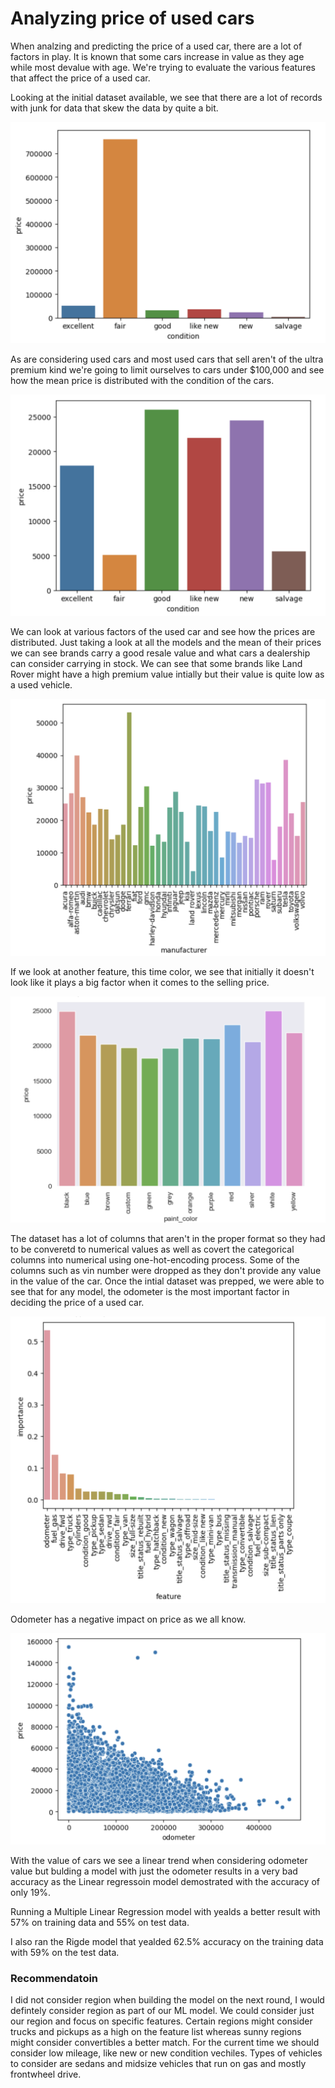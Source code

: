 
# Analyzing price of used cars

When analzing and predicting the price of a used car, there are a lot of factors in play. It is known that some cars increase in value as they age while most devalue with age. We're trying to evaluate the various features that affect the price of a used car. 

Looking at the initial dataset available, we see that there are a lot of records with junk for data that skew the data by quite a bit. 


![App Screenshot](/images/Skewed.png)


As are considering used cars and most used cars that sell aren't of the ultra premium kind we're going to limit ourselves to cars under $100,000 and see how the mean price is distributed with the condition of the cars.


![App Screenshot](/images/Unskewed.png)

We can look at various factors of the used car and see how the prices are distributed. Just taking a look at all the models and the mean of their prices we can see brands carry a good resale value and what cars a dealership can consider carrying in stock. We can see that some brands like Land Rover might have a high premium value intially but their value is quite low as a used vehicle. 

![App Screenshot](/images/make_price.png)

If we look at another feature, this time color, we see that initially it doesn't look like it plays a big factor when it comes to the selling price.

![App Screenshot](/images/color-price.png)

The dataset has a lot of columns that aren't in the proper format so they had to be converetd to numerical values as well as covert the categorical columns into numerical using one-hot-encoding process. Some of the columns such as vin number were dropped as they don't provide any value in the value of the car. 
Once the intial dataset was prepped, we were able to see that for any model, the odometer is the most important factor in deciding the price of a used car. 

![App Screenshot](/images/odometer-imp.png)

Odometer has a negative impact on price as we all know. 

![App Screenshot](/images/odo-negative.png)

With the value of cars we see a linear trend when considering odometer value but bulding a model with just the odometer results in a very bad accuracy as the Linear regressoin model demostrated with the accuracy of only 19%. 

Running a Multiple Linear Regression model with  yealds a better result with 57% on training data and 55% on test data.

I also ran the Rigde model that yealded 62.5% accuracy on the training data with 59% on the test data. 

### Recommendatoin

 I did not consider region when building the model on the next round, I would defintely consider region as part of our ML model. We could consider just our region and focus on specific features. Certain regions might consider trucks and pickups as a high on the feature list whereas sunny regions might consider convertibles a better match. For the current time we should consider low mileage, like new or new condition vechiles. Types of vehicles to consider are sedans and midsize vehicles that run on gas and mostly frontwheel drive.


